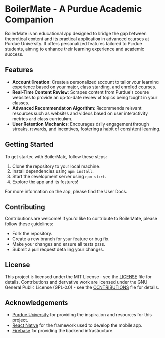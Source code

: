 # BoilerMate - A Purdue Academic Companion

BoilerMate is an educational app designed to bridge the gap between theoretical content and its practical application in advanced courses at Purdue University. It offers personalized features tailored to Purdue students, aiming to enhance their learning experience and academic success.

## Features

- **Account Creation**: Create a personalized account to tailor your learning experience based on your major, class standing, and enrolled courses.
- **Real-Time Content Review**: Scrapes content from Purdue's course websites to provide an up-to-date review of topics being taught in your classes.
- **Advanced Recommendation Algorithm**: Recommends relevant resources such as websites and videos based on user interactivity metrics and class curriculum.
- **User Retention Mechanics**: Encourages daily engagement through streaks, rewards, and incentives, fostering a habit of consistent learning.

## Getting Started

To get started with BoilerMate, follow these steps:

1. Clone the repository to your local machine.
2. Install dependencies using `npm install`.
3. Start the development server using `npm start`.
4. Explore the app and its features!

For more information on the app, please find the User Docs.

## Contributing

Contributions are welcome! If you'd like to contribute to BoilerMate, please follow these guidelines:

- Fork the repository.
- Create a new branch for your feature or bug fix.
- Make your changes and ensure all tests pass.
- Submit a pull request detailing your changes.


## License

This project is licensed under the MIT License - see the [LICENSE](LICENSE) file for details.
Contributions and derivative work are licensed under the GNU General Public License (GPL-3.0) - see the [CONTRIBUTIONS](CONTRIBUTIONS) file for details.

## Acknowledgements

- [Purdue University](https://www.purdue.edu/) for providing the inspiration and resources for this project.
- [React Native](https://reactnative.dev/) for the framework used to develop the mobile app.
- [Firebase](https://firebase.google.com/) for providing the backend infrastructure.
